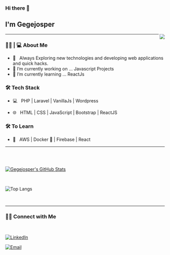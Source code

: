 <!--
**gegejosper/gegejosper** is a ✨ _special_ ✨ repository because its `README.md` (this file) appears on your GitHub profile.

Here are some ideas to get you started:

- 🔭 I’m currently working on ...
- 🌱 I’m currently learning ...
- 👯 I’m looking to collaborate on ...
- 🤔 I’m looking for help with ...
- 💬 Ask me about ...
- 📫 How to reach me: ...
- 😄 Pronouns: ...
- ⚡ Fun fact: ...
-->


### Hi there 👋<h2> I'm Gegejosper</h2>

<img align='right' src="https://media.licdn.com/dms/image/D5616AQGUZZ9BUYYBdQ/profile-displaybackgroundimage-shrink_350_1400/0/1671793373032?e=1678320000&v=beta&t=NYCGCBJuLzObBNJ_umKSp83AN4pOhDmrsfufC0KKuCA" style="margin-bottom:20px;">


<hr>



<h3> 👨🏻 | 💻 About Me </h3>



- 🤔 &nbsp; Always Exploring new technologies and developing web applications and quick hacks.
- 🔭 I’m currently working on ... Javascript Projects
- 🌱 I’m currently learning ... ReactJs



<h3>🛠 Tech Stack</h3>



- 💻 &nbsp; PHP | Laravel  | VanillaJs | Wordpress

- 🌐 &nbsp; HTML | CSS | JavaScript | Bootstrap | ReactJS

<!--

- 🛢 &nbsp; MySQL | SequelPro

- 🔧 &nbsp; Git | SourceTree | BitBucket | VSCode

- 🖥 &nbsp;| Photoshop | Figma

-->



<h3>🛠 To Learn</h3>

- 🔧 &nbsp; AWS | Docker 🐳 | Firebase | React

<hr>



<br/><br/>

[![Gegejosper's GitHub Stats](https://github-readme-stats.vercel.app/api?username=gegejosper&show_icons=true&theme=dark)](https://github.com/gegejosper)

<br/>


![Top Langs](https://github-readme-stats.vercel.app/api/top-langs/?username=gegejosper&show_icons=true&theme=dark)

<br>



<hr>



<h3> 🤝🏻 Connect with Me </h3>

<br>



<p align="center">


<a href="https://www.linkedin.com/in/gegejosperceniza/"><img alt="LinkedIn" src="https://img.shields.io/badge/LinkedIn-Gegejosper%20Ceniza-blue?style=flat-square&logo=linkedin"></a>

<a href="mailto:gegejosper@gmail.com"><img alt="Email" src="https://img.shields.io/badge/Email-gegejosper@gmail.com-blue?style=flat-square&logo=gmail"></a>

</p>



